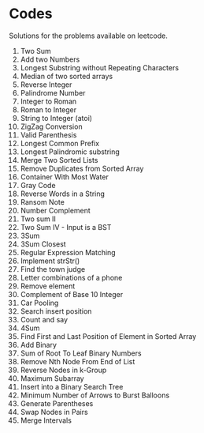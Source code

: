 # Codes

Solutions for the problems available on leetcode.

1. Two Sum
2. Add two Numbers
3. Longest Substring without Repeating Characters
4. Median of two sorted arrays
5. Reverse Integer
6. Palindrome Number
7. Integer to Roman
8. Roman to Integer
9. String to Integer (atoi)
10. ZigZag Conversion
11. Valid Parenthesis
12. Longest Common Prefix
13. Longest Palindromic substring
14. Merge Two Sorted Lists
15. Remove Duplicates from Sorted Array
16. Container With Most Water
17. Gray Code
18. Reverse Words in a String
19. Ransom Note
20. Number Complement
21. Two sum II
22. Two Sum IV - Input is a BST
23. 3Sum
24. 3Sum Closest
25. Regular Expression Matching
26. Implement strStr()
27. Find the town judge
28. Letter combinations of a phone
29. Remove element
30. Complement of Base 10 Integer
31. Car Pooling
32. Search insert position
33. Count and say
34. 4Sum
35. Find First and Last Position of Element in Sorted Array
36. Add Binary
37. Sum of Root To Leaf Binary Numbers
38. Remove Nth Node From End of List
39. Reverse Nodes in k-Group
40. Maximum Subarray
41. Insert into a Binary Search Tree
42. Minimum Number of Arrows to Burst Balloons
43. Generate Parentheses
44. Swap Nodes in Pairs
45. Merge Intervals
